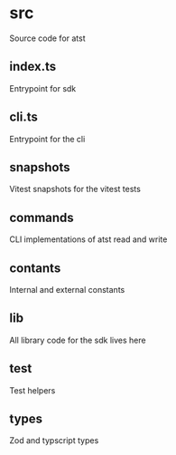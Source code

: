 # src

Source code for atst

## index.ts

Entrypoint for sdk

## cli.ts

Entrypoint for the cli

## __snapshots__

Vitest snapshots for the vitest tests

## commands

CLI implementations of atst read and write

## contants

Internal and external constants

## lib

All library code for the sdk lives here

## test

Test helpers

## types

Zod and typscript types
